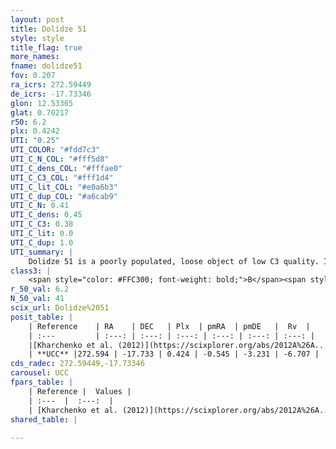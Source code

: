 ```yaml
---
layout: post
title: Dolidze 51
style: style
title_flag: true
more_names: 
fname: dolidze51
fov: 0.207
ra_icrs: 272.59449
de_icrs: -17.73346
glon: 12.53365
glat: 0.70217
r50: 6.2
plx: 0.4242
UTI: "0.25"
UTI_COLOR: "#fdd7c3"
UTI_C_N_COL: "#fff5d8"
UTI_C_dens_COL: "#fffae0"
UTI_C_C3_COL: "#fff1d4"
UTI_C_lit_COL: "#e0a6b3"
UTI_C_dup_COL: "#a6cab9"
UTI_C_N: 0.41
UTI_C_dens: 0.45
UTI_C_C3: 0.38
UTI_C_lit: 0.0
UTI_C_dup: 1.0
UTI_summary: |
    Dolidze 51 is a poorly populated, loose object of low C3 quality. It is rarely studied in the literature, with no articles listed in the last 13 years.
class3: |
    <span style="color: #FFC300; font-weight: bold;">B</span><span style="color: red; font-weight: bold;">C</span>
r_50_val: 6.2
N_50_val: 41
scix_url: Dolidze%2051
posit_table: |
    | Reference    | RA    | DEC   | Plx  | pmRA  | pmDE   |  Rv  |
    | :---         | :---: | :---: | :---: | :---: | :---: | :---: |
    |[Kharchenko et al. (2012)](https://scixplorer.org/abs/2012A%26A...543A.156K) | 272.599 | -17.741 | -- | 0.15 | -4.4 | -- |
    | **UCC** |272.594 | -17.733 | 0.424 | -0.545 | -3.231 | -6.707 | 
cds_radec: 272.59449,-17.73346
carousel: UCC
fpars_table: |
    | Reference |  Values |
    | :---  |  :---:  |
    | [Kharchenko et al. (2012)](https://scixplorer.org/abs/2012A%26A...543A.156K) | `e_bv=0.729, distance=1423, log_age=8.2` |
shared_table: |
    
---
```

